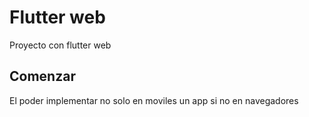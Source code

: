 # Flutter web

Proyecto con flutter web

## Comenzar

El poder implementar no solo en moviles un app si no en navegadores
